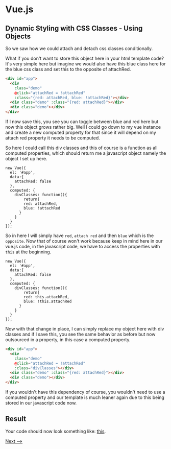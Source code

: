 # Vue.js

## Dynamic Styling with CSS Classes - Using Objects

So we saw how we could attach and detach css classes conditionally.

What if you don't want to store this object here in your html template code? It's very simple here but imagine we would also have this blue class here for the blue css class and set this to the opposite of attachRed.

```html
<div id="app">
  <div 
    class="demo" 
    @click="attachRed = !attachRed" 
    :class="{red: attachRed, blue: !attachRed}"></div>
  <div class="demo" :class="{red: attachRed}"></div>
  <div class="demo"></div>
</div>
```

If I now save this, you see you can toggle between blue and red here but now this object grows rather big. Well I could go down to my vue instance and create a new computed property for that since it will depend on my attach red property it needs to be computed. 

So here I could call this div classes and this of course is a function as all computed properties, which should return me a javascript object namely the object I set up here. 

```JS
new Vue({
  el: '#app',
  data:{
  	attachRed: false
  },
  computed: {
  	divClasses: function(){
    	return{
      	red: attachRed,
        blue: !attachRed
      }
    }
  }
});
```

So in here I will simply have ``red``, ``attach red`` and then ``blue`` which is the ``opposite``. Now that of course won't work because keep in mind here in our vue.js code, in the javascript code, we have to access the properties with ``this`` at the beginning.

```JS
new Vue({
  el: '#app',
  data:{
  	attachRed: false
  },
  computed: {
  	divClasses: function(){
    	return{
      	red: this.attachRed,
        blue: !this.attachRed
      }
    }
  }
});
```

Now with that change in place, I can simply replace my object here with div classes and if I save this, you see the same behavior as before but now outsourced in a property, in this case a computed property. 

```HTML
<div id="app">
  <div 
    class="demo" 
    @click="attachRed = !attachRed" 
    :class="divClasses"></div>
  <div class="demo" :class="{red: attachRed}"></div>
  <div class="demo"></div>
</div>
```

If you wouldn't have this dependency of course, you wouldn't need to use a computed property and our template is much leaner again due to this being stored in our javascript code now.

## Result
Your code should now look something like: [this](https://jsfiddle.net/ministrare/1s9z6otp/).

[Next -->](./Names.md)